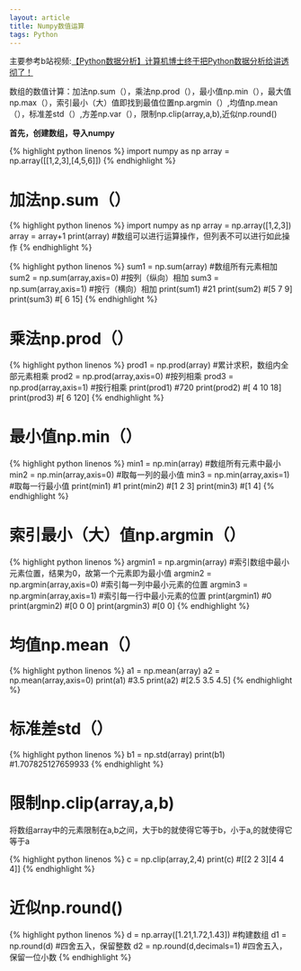 ```yaml
---
layout: article
title: Numpy数值运算
tags: Python
---
```



主要参考b站视频:[【Python数据分析】计算机博士终于把Python数据分析给讲透彻了！](https://www.bilibili.com/video/BV1tM4y1572a/)

 数组的数值计算：加法np.sum（），乘法np.prod（），最小值np.min（），最大值np.max（），索引最小（大）值即找到最值位置np.argmin（）,均值np.mean（），标准差std（）,方差np.var（），限制np.clip(array,a,b),近似np.round()

<b>首先，创建数组，导入numpy</b>

{% highlight python linenos %}
import numpy as np
array = np.array([[1,2,3],[4,5,6]])
{% endhighlight %}

# 加法np.sum（）

{% highlight python linenos %}
import numpy as np
array = np.array([1,2,3])
array = array+1
print(array)   #数组可以进行运算操作，但列表不可以进行如此操作
{% endhighlight %}

{% highlight python linenos %}
sum1 = np.sum(array)   #数组所有元素相加
sum2 = np.sum(array,axis=0)  #按列（纵向）相加
sum3 = np.sum(array,axis=1)  #按行（横向）相加
print(sum1)   #21
print(sum2)   #[5 7 9]
print(sum3)   #[ 6 15]
{% endhighlight %}


# 乘法np.prod（）

{% highlight python linenos %}
prod1 = np.prod(array) #累计求积，数组内全部元素相乘
prod2 = np.prod(array,axis=0)  #按列相乘
prod3 = np.prod(array,axis=1)  #按行相乘
print(prod1)  #720
print(prod2)  #[ 4 10 18]
print(prod3)  #[  6 120]
{% endhighlight %}

# 最小值np.min（）

{% highlight python linenos %}
min1 = np.min(array)  #数组所有元素中最小
min2 = np.min(array,axis=0) #取每一列的最小值
min3 = np.min(array,axis=1) #取每一行最小值
print(min1)  #1
print(min2)  #[1 2 3]
print(min3)  #[1 4]
{% endhighlight %}

# 索引最小（大）值np.argmin（）

{% highlight python linenos %}
argmin1 = np.argmin(array)  #索引数组中最小元素位置，结果为0，故第一个元素即为最小值
argmin2 = np.argmin(array,axis=0)  #索引每一列中最小元素的位置
argmin3 = np.argmin(array,axis=1)  #索引每一行中最小元素的位置
print(argmin1)  #0
print(argmin2)  #[0 0 0]
print(argmin3)  #[0 0]
{% endhighlight %}

# 均值np.mean（）

{% highlight python linenos %}
a1 = np.mean(array)
a2 = np.mean(array,axis=0)
print(a1)  #3.5
print(a2)  #[2.5 3.5 4.5]
{% endhighlight %}

# 标准差std（）

{% highlight python linenos %}
b1 = np.std(array)
print(b1)  #1.707825127659933
{% endhighlight %}

# 限制np.clip(array,a,b)

将数组array中的元素限制在a,b之间，大于b的就使得它等于b，小于a,的就使得它等于a

{% highlight python linenos %}
c = np.clip(array,2,4)
print(c)   #[[2 2 3][4 4 4]]
{% endhighlight %}

# 近似np.round()
{% highlight python linenos %}
d = np.array([1.21,1.72,1.43]) #构建数组
d1 = np.round(d)  #四舍五入，保留整数
d2 = np.round(d,decimals=1)  #四舍五入，保留一位小数
{% endhighlight %}